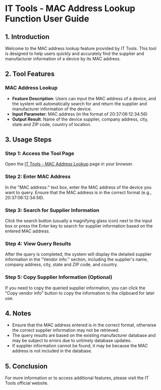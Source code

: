 # IT Tools - MAC Address Lookup Function User Guide

## 1. Introduction
Welcome to the MAC address lookup feature provided by IT Tools. This tool is designed to help users quickly and accurately find the supplier and manufacturer information of a device by its MAC address.

## 2. Tool Features
### MAC Address Lookup
- **Feature Description**: Users can input the MAC address of a device, and the system will automatically search for and return the supplier and manufacturer information of the device.
- **Input Parameter**: MAC address (in the format of 20:37:06:12:34:56)
- **Output Result**: Name of the device supplier, company address, city, state and ZIP code, country of location.

## 3. Usage Steps
### Step 1: Access the Tool Page
Open the [IT Tools - MAC Address Lookup](https://it-tools.tech/mac-address-lookup) page in your browser.

### Step 2: Enter MAC Address
In the "MAC address:" text box, enter the MAC address of the device you want to query. Ensure that the MAC address is in the correct format (e.g., 20:37:06:12:34:56).

### Step 3: Search for Supplier Information
Click the search button (usually a magnifying glass icon) next to the input box or press the Enter key to search for supplier information based on the entered MAC address.

### Step 4: View Query Results
After the query is completed, the system will display the detailed supplier information in the "Vendor info:" section, including the supplier's name, company address, city, state and ZIP code, and country.

### Step 5: Copy Supplier Information (Optional)
If you need to copy the queried supplier information, you can click the "Copy vendor info" button to copy the information to the clipboard for later use.

## 4. Notes
- Ensure that the MAC address entered is in the correct format, otherwise the correct supplier information may not be retrieved.
- The query results are based on the existing manufacturer database and may be subject to errors due to untimely database updates.
- If supplier information cannot be found, it may be because the MAC address is not included in the database.

## 5. Conclusion
For more information or to access additional features, please visit the IT Tools official website.